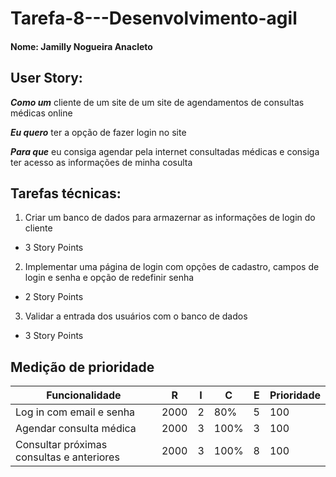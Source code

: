 # Tarefa-8---Desenvolvimento-agil

#### Nome: Jamilly Nogueira Anacleto

## User Story:


**_Como um_** cliente de um site de um site de agendamentos de consultas médicas online


**_Eu quero_** ter a opção de fazer login no site


**_Para que_** eu consiga agendar pela internet consultadas médicas e consiga ter acesso as informações de minha cosulta


## Tarefas técnicas:


1. Criar um banco de dados para armazernar as informações de login do cliente
* 3 Story Points


2. Implementar uma página de login com opções de cadastro, campos de login e senha e opção de redefinir senha 
* 2 Story Points


3. Validar a entrada dos usuários com o banco de dados
* 3 Story Points


## Medição de prioridade 


| Funcionalidade                             | R    | I | C    | E | Prioridade |
|--------------------------------------------|------|---|------|---|------------|
| Log in com email  e senha                  | 2000 | 2 | 80%  | 5 | 100        |
| Agendar consulta médica                    | 2000 | 3 | 100% | 3 | 100        |
| Consultar próximas  consultas e anteriores | 2000 | 3 | 100% | 8 | 100        |